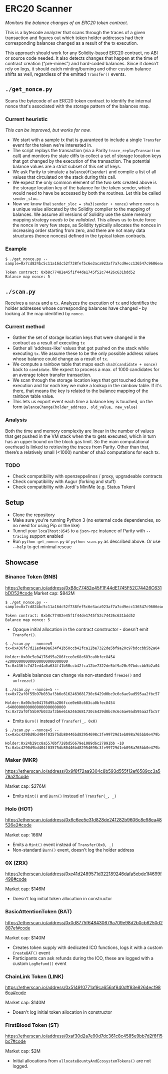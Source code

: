 # ERC20 Scanner
*Monitors the balance changes of an ERC20 token contract.*

This is a bytecode analyzer that scans through the traces of a given transaction and figures out which token holder addresses had their corresponding balances changed as a result of the tx execution.

This approach should work for any Solidity-based ERC20 contract, no ABI or source code needed. It also detects changes that happen at the time of contract creation (“pre-mines”) and hard-coded balances. Since it doesn’t rely on logs, it should catch minting/burning and other custom balance shifts as well, regardless of the emitted `Transfer()` events.

## `./get_nonce.py`
Scans the bytecode of an ERC20 token contract to identify the internal nonce that's associated with the storage pattern of the balances map.

### Current heuristic
*This can be improved, but works for now.*

- We start with a sample tx that is guaranteed to include a single `Transfer` event for the token we're interested in.
- The script replays the transaction (via a Parity `trace_replayTransaction` call) and monitors the state diffs to collect a set of storage location keys that got changed by the execution of the transaction. The potential balance values are a strict subset of this set of keys.
- We ask Parity to simulate a `balanceOf(sender)` and compile a list of all values that circulated on the stack during this call.
- We expect the only common element of the two sets created above is the storage location key of the balance for the token sender, which would need to have be accessed by both the routines. Let this be called `sender_sloc`.
- Now we know that `sender_sloc = sha3(sender + nonce)` where `nonce` is a unique value allocated by the Solidity compiler to the mapping of balances. We assume all versions of Solidity use the same memory mapping strategy *needs to be validated*. This allows us to brute force the nonce in very few steps, as Solidity typically allocates the nonces in increasing order starting from zero, and there are not many data structures (hence nonces) defined in the typical token contracts.

### Example
```shell=
$ ./get_nonce.py --sample=0x7cd824bc5c11a16dc52f738fef5c6e3aca923af7a7cd9ecc136547c9606eac13

Token contract: 0xb8c77482e45f1f44de1745f52c74426c631bdd52
Balance map nonce: 5
```

## `./scan.py`
Receives a `nonce` and a `tx`. Analyzes the execution of `tx` and identifies the holder addresses whose corresponding balances have changed - by looking at the map identified by `nonce`.

### Current method
- Gather the set of storage location keys that were changed in the contract as a result of executing `tx`
- Gather all 'address-like' values that got pushed on the stack while executing `tx`. We assume these to be the only possible address values whose balance could change as a result of `tx`.
- We compute a rainbow table that maps each `sha3(candidate + nonce)` back to `candidate`. We expect to process a max. of 1000 candidates for an average token transfer transaction.
- We scan through the storage location keys that got touched during the execution and for each key we make a lookup in the rainbow table. If it's there, that means the key is related to the balance mapping of the rainbow table value.
- This lets us export event each time a balance key is touched, on the form `BalanceChange(holder_address, old_value, new_value)`

### Analysis
Both the time and memory complexity are linear in the number of values that get pushed in the VM stack when the tx gets executed, which in turn has an upper bound on the block gas limit. So the main computational overhead is linked to retrieving the traces from Parity. Other than that, there’s a relatively small (<1000) number of sha3 computations for each tx.

### TODO
- Check compatibility with openzeppelinos / proxy, upgradeable contracts
- Check compatibility with Augur (forking and stuff)
- Check compatibility with Jordi's MiniMe (e.g. Status Token)


## Setup
- Clone the repository
- Make sure you're running Python 3 (no external code dependencies, so no need for using Pip or the like)
- Tunnel your `localhost:8545` to a `json-rpc` instance of Parity with `--tracing` support enabled
- Run `python get_nonce.py` or `python scan.py` as described above. Or use `--help` to get minimal rescue

## Showcase
### Binance Token (BNB)
https://etherscan.io/address/0xB8c77482e45F1F44dE1745F52C74426C631bDD52#code
Market cap: $842M

```shell=
$ ./get_nonce.py --sample=0x7cd824bc5c11a16dc52f738fef5c6e3aca923af7a7cd9ecc136547c9606eac13

Token contract: 0xb8c77482e45f1f44de1745f52c74426c631bdd52
Balance map nonce: 5
```

- Opaque initial allocation in the contract constructor - doesn't emit `Transfer()`.

```shell=
$ ./scan.py --nonce=5 --tx=0x436fc7d21ed4a0a634f41b50ccb42fca12be7322de5bf9a20c97bdccbb5b2a04

Holder:0x00c5e04176d95a286fcce0e68c683ca0bfec8454 +200000000000000000000000000 Tx:0x436fc7d21ed4a0a634f41b50ccb42fca12be7322de5bf9a20c97bdccbb5b2a04
```

- Available balances can change via non-standard `freeze()` and `unfreeze()`
```shell=
$ ./scan.py --nonce=5 --tx=0x72af0f55b97b033af3b6e6162463681730c6429d0bc9c6c6ae9ad595aa2fbc57

Holder:0x00c5e04176d95a286fcce0e68c683ca0bfec8454 -64000000000000000000000000 Tx:0x72af0f55b97b033af3b6e6162463681730c6429d0bc9c6c6ae9ad595aa2fbc57
```

- Emits `Burn()` instead of `Transfer(_, 0x0)`
```shell=
$ ./scan.py --nonce=5 --tx=0xbc4290d9bd404f03575db80446bd82954698c3fe99729d1eb098a765bb0e479b

Holder:0x24b29cc8a5570bf728bd56679e1089d6c27891bb -10 Tx:0xbc4290d9bd404f03575db80446bd82954698c3fe99729d1eb098a765bb0e479b
```

### Maker (MKR)
https://etherscan.io/address/0x9f8f72aa9304c8b593d555f12ef6589cc3a579a2#code

Market cap: $276M
- Emits `Mint()` and `Burn()` instead of `Transfer(_, _)`


### Holo (HOT)
https://etherscan.io/address/0x6c6ee5e31d828de241282b9606c8e98ea48526e2#code

Market cap: 166M
- Emits a `Mint()` event instead of `Transfer(0x0, _)`
- Non-standard `Burn()` event, doesn't log the holder address

### 0X (ZRX)
https://etherscan.io/address/0xe41d2489571d322189246dafa5ebde1f4699f498#code

Market cap: $146M
- Doesn't log initial token allocation in constructor

### BasicAttentionToken (BAT)
https://etherscan.io/address/0x0d8775f648430679a709e98d2b0cb6250d2887ef#code

Market cap: $140M
- Creates token supply with dedicated ICO functions, logs it with a custom `CreateBAT()` event
- Participants can ask refunds during the ICO, these are logged with a custom `LogRefund()` event


### ChainLink Token (LINK)
https://etherscan.io/address/0x514910771af9ca656af840dff83e8264ecf986ca#code

Market cap: $140M
- Doesn't log initial token allocation in constructor


### FirstBlood Token (ST)
https://etherscan.io/address/0xaf30d2a7e90d7dc361c8c4585e9bb7d2f6f15bc7#code

Market cap: $2M
- Initial allocations from `allocateBountyAndEcosystemTokens()` are not logged.
